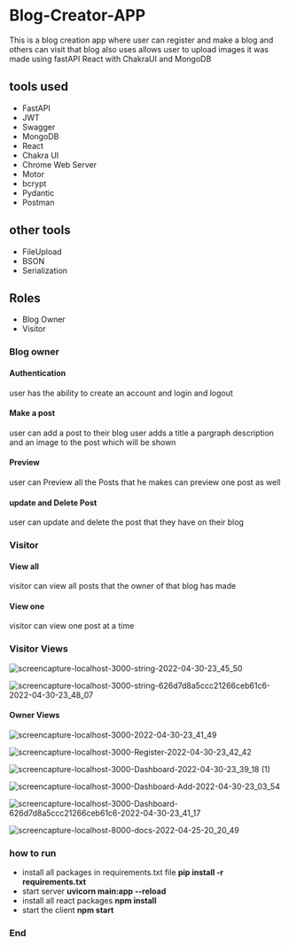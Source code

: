 # Blog-Creator-APP
This is a blog creation app where user can register and make a blog 
and others can visit that blog also uses allows user to upload images
it was made using fastAPI React with ChakraUI and MongoDB

## tools used

- FastAPI
- JWT
- Swagger
- MongoDB
- React
- Chakra UI
- Chrome Web Server
- Motor
- bcrypt
- Pydantic
- Postman

## other tools

- FileUpload
- BSON
- Serialization

## Roles

- Blog Owner
- Visitor

### Blog owner

#### Authentication

user has the ability to create an account and login and logout

#### Make a post

user can add a post to their blog user adds a title a pargraph description and an image to the post which will be shown 

#### Preview

user can Preview all the Posts that he makes can preview one post as well

#### update and Delete Post

user can update and delete the post that they have on their blog

### Visitor

#### View all

visitor can view all posts that the owner of that blog has made 

#### View one

visitor can view one post at a time 

### Visitor Views
![screencapture-localhost-3000-string-2022-04-30-23_45_50](https://user-images.githubusercontent.com/93770002/166119383-92043fe6-62b8-41f6-86e6-80e7651d5bad.png)


![screencapture-localhost-3000-string-626d7d8a5ccc21266ceb61c6-2022-04-30-23_48_07](https://user-images.githubusercontent.com/93770002/166119373-dfbad23c-c24d-403e-9be9-90d9cd67b977.png)

#### Owner Views
![screencapture-localhost-3000-2022-04-30-23_41_49](https://user-images.githubusercontent.com/93770002/166119421-c36929f8-228c-48ec-807d-39c189a1aff6.png)

![screencapture-localhost-3000-Register-2022-04-30-23_42_42](https://user-images.githubusercontent.com/93770002/166119442-65976b93-0fcc-48dd-9d19-584526704d95.png)

![screencapture-localhost-3000-Dashboard-2022-04-30-23_39_18 (1)](https://user-images.githubusercontent.com/93770002/166119447-a4b3688a-8564-4ffe-96cf-d4b44837e26c.png)

![screencapture-localhost-3000-Dashboard-Add-2022-04-30-23_03_54](https://user-images.githubusercontent.com/93770002/166119461-df0e81ad-ade4-41a6-b6fc-f3f5f2fb1f7f.png)


![screencapture-localhost-3000-Dashboard-626d7d8a5ccc21266ceb61c6-2022-04-30-23_41_17](https://user-images.githubusercontent.com/93770002/166119499-24206d5c-b0cb-4acf-a10a-1d9bdaccfb30.png)







![screencapture-localhost-8000-docs-2022-04-25-20_20_49](https://user-images.githubusercontent.com/93770002/165121485-4fd5cc7b-88a6-43ed-9651-b7bbc37949fc.png)

### how to run

- install all packages in requirements.txt file  **pip install -r requirements.txt**
- start server **uvicorn main:app --reload**
- install all react packages **npm install**
- start the client **npm start**

### End
